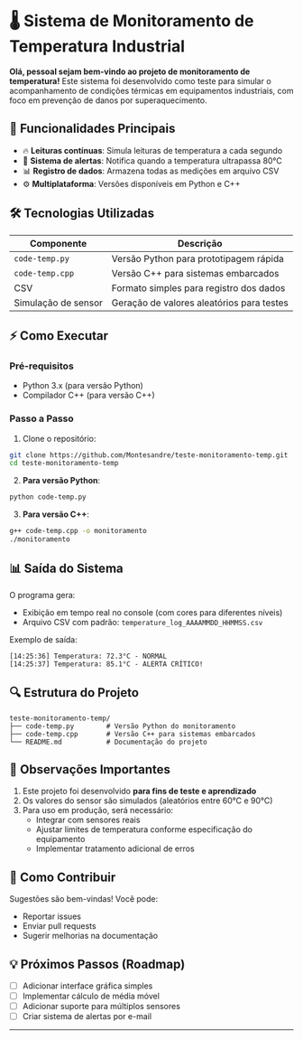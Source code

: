 # 🌡️ Sistema de Monitoramento de Temperatura Industrial

**Olá, pessoal sejam bem-vindo ao projeto de monitoramento de temperatura!** Este sistema foi desenvolvido como teste para simular o acompanhamento de condições térmicas em equipamentos industriais, com foco em prevenção de danos por superaquecimento.

## 📌 Funcionalidades Principais

- 🔥 **Leituras contínuas**: Simula leituras de temperatura a cada segundo
- 🚨 **Sistema de alertas**: Notifica quando a temperatura ultrapassa 80°C
- 📊 **Registro de dados**: Armazena todas as medições em arquivo CSV
- ⚙️ **Multiplataforma**: Versões disponíveis em Python e C++

## 🛠️ Tecnologias Utilizadas

| Componente | Descrição |
|------------|-----------|
| `code-temp.py` | Versão Python para prototipagem rápida |
| `code-temp.cpp` | Versão C++ para sistemas embarcados |
| CSV | Formato simples para registro dos dados |
| Simulação de sensor | Geração de valores aleatórios para testes |

## ⚡ Como Executar

### Pré-requisitos
- Python 3.x (para versão Python)
- Compilador C++ (para versão C++)

### Passo a Passo

1. Clone o repositório:
```bash
git clone https://github.com/Montesandre/teste-monitoramento-temp.git
cd teste-monitoramento-temp
```

2. **Para versão Python**:
```bash
python code-temp.py
```

3. **Para versão C++**:
```bash
g++ code-temp.cpp -o monitoramento
./monitoramento
```

## 📊 Saída do Sistema

O programa gera:
- Exibição em tempo real no console (com cores para diferentes níveis)
- Arquivo CSV com padrão: `temperature_log_AAAAMMDD_HHMMSS.csv`

Exemplo de saída:
```
[14:25:36] Temperatura: 72.3°C - NORMAL
[14:25:37] Temperatura: 85.1°C - ALERTA CRÍTICO!
```

## 🔍 Estrutura do Projeto

```
teste-monitoramento-temp/
├── code-temp.py        # Versão Python do monitoramento
├── code-temp.cpp       # Versão C++ para sistemas embarcados
└── README.md           # Documentação do projeto
```

## 📌 Observações Importantes

1. Este projeto foi desenvolvido **para fins de teste e aprendizado**
2. Os valores do sensor são simulados (aleatórios entre 60°C e 90°C)
3. Para uso em produção, será necessário:
   - Integrar com sensores reais
   - Ajustar limites de temperatura conforme especificação do equipamento
   - Implementar tratamento adicional de erros

## 🤝 Como Contribuir

Sugestões são bem-vindas! Você pode:
- Reportar issues
- Enviar pull requests
- Sugerir melhorias na documentação

## 💡 Próximos Passos (Roadmap)

- [ ] Adicionar interface gráfica simples
- [ ] Implementar cálculo de média móvel
- [ ] Adicionar suporte para múltiplos sensores
- [ ] Criar sistema de alertas por e-mail

---


